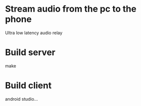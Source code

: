 # Stream audio from the pc to the phone
Ultra low latency audio relay

# Build server
make

# Build client
android studio...